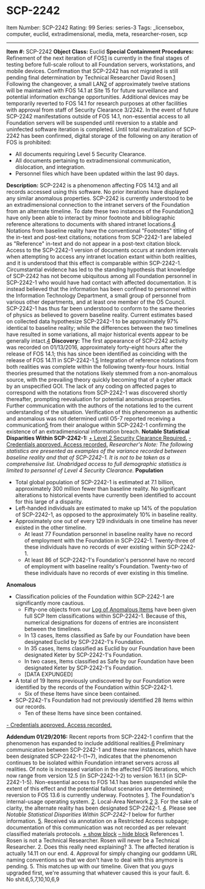 # SCP-2242
Item Number: SCP-2242
Rating: 99
Series: series-3
Tags: _licensebox, computer, euclid, extradimensional, media, meta, researcher-rosen, scp

---

**Item #:** SCP-2242
**Object Class:** Euclid
**Special Containment Procedures:** Refinement of the next iteration of FOS[1](javascript:;) is currently in the final stages of testing before full-scale rollout to all Foundation servers, workstations, and mobile devices. Confirmation that SCP-2242 has not migrated is still pending final determination by Technical Researcher David Rosen.[1](javascript:;)
Following the changeover, a small LAN[2](javascript:;) of approximately twelve stations will be maintained with FOS 14.1 at Site 15 for future surveillance and potential information exchange opportunities. Additional devices may be temporarily reverted to FOS 14.1 for research purposes at other facilities with approval from staff of Security Clearance 3/2242.
In the event of future SCP-2242 manifestations outside of FOS 14.1, non-essential access to all Foundation servers will be suspended until reversion to a stable and uninfected software iteration is completed.
Until total neutralization of SCP-2242 has been confirmed, digital storage of the following on any iteration of FOS is prohibited:
  * All documents requiring Level 5 Security Clearance.
  * All documents pertaining to extradimensional communication, dislocation, and integration.
  * Personnel files which have been updated within the last 90 days.

**Description:** SCP-2242 is a phenomenon affecting FOS 14.1[3](javascript:;) and all records accessed using this software. No prior iterations have displayed any similar anomalous properties. SCP-2242 is currently understood to be an extradimensional connection to the intranet servers of the Foundation from an alternate timeline. To date these two instances of the Foundation[3](javascript:;) have only been able to interact by minor footnote and bibliographic reference alterations to documents with shared intranet locations.[4](javascript:;) Notations from baseline reality have the conventional "Footnotes" titling of the in-text and post-text citations; notations from SCP-2242-1 are labeled as "Reference" in-text and do not appear in a post-text citation block. Access to the SCP-2242-1 version of documents occurs at random intervals when attempting to access any intranet location extant within both realities, and it is understood that this effect is comparable within SCP-2242-1.
Circumstantial evidence has led to the standing hypothesis that knowledge of SCP-2242 has not become ubiquitous among all Foundation personnel in SCP-2242-1 who would have had contact with affected documentation. It is instead believed that the information has been confined to personnel within the Information Technology Department, a small group of personnel from various other departments, and at least one member of the O5 Council.
SCP-2242-1 has thus far been understood to conform to the same theories of physics as believed to govern baseline reality. Current estimates based on collected data hypothesize SCP-2242-1 to be approximately 97% identical to baseline reality; while the differences between the two timelines have resulted in some variations, all major historical events appear to be generally intact.[4](javascript:;)
**Discovery:** The first appearance of SCP-2242 activity was recorded on 01/13/2016, approximately forty-eight hours after the release of FOS 14.1; this has since been identified as coinciding with the release of FOS 14.11 in SCP-2242-1.[5](javascript:;) Integration of reference notations from both realities was complete within the following twenty-four hours.
Initial theories presumed that the notations likely stemmed from a non-anomalous source, with the prevailing theory quickly becoming that of a cyber attack by an unspecified GOI. The lack of any coding on affected pages to correspond with the notations from SCP-2242-1 was discovered shortly thereafter, prompting reevaluation for potential anomalous properties. Further communication with the authors of the notations led to the current understanding of the situation. Verification of this phenomenon as authentic and anomalous was not determined until O5-7 reported receiving a communication[5](javascript:;) from their analogue within SCP-2242-1 confirming the existence of an extradimensional information breach.
**Notable Statistical Disparities Within SCP-2242-1:**
[\+ Level 2 Security Clearance Required.](javascript:;)
[\- Credentials approved. Access recorded.](javascript:;)
_Researcher's Note: The following statistics are presented as examples of the variance recorded between baseline reality and that of SCP-2242-1. It is not to be taken as a comprehensive list. Unabridged access to full demographic statistics is limited to personnel of Level 4 Security Clearance._
**Population**
  * Total global population of SCP-2242-1 is estimated at 7.1 billion, approximately 300 million fewer than baseline reality. No significant alterations to historical events have currently been identified to account for this large of a disparity.
  * Left-handed individuals are estimated to make up 14% of the population of SCP-2242-1, as opposed to the approximately 10% in baseline reality.
  * Approximately one out of every 129 individuals in one timeline has never existed in the other timeline. 
    * At least 77 Foundation personnel in baseline reality have no record of employment with the Foundation in SCP-2242-1. Twenty-three of these individuals have no records of ever existing within SCP-2242-1.
    * At least 86 of SCP-2242-1's Foundation's personnel have no record of employment with baseline reality's Foundation. Twenty-two of these individuals have no records of ever existing in this timeline.

**Anomalous**
  * Classification policies of the Foundation within SCP-2242-1 are significantly more cautious. 
    * Fifty-one objects from our [Log of Anomalous Items](/log-of-anomalous-items) have been given full SCP Item classifications within SCP-2242-1. Because of this, numerical designations for dozens of entries are inconsistent between the timelines.
    * In 13 cases, Items classified as Safe by our Foundation have been designated Euclid by SCP-2242-1's Foundation.
    * In 35 cases, Items classified as Euclid by our Foundation have been designated Keter by SCP-2242-1's Foundation.
    * In two cases, Items classified as Safe by our Foundation have been designated Keter by SCP-2242-1's Foundation.
    * [DATA EXPUNGED]
  * A total of 19 Items previously undiscovered by our Foundation were identified by the records of the Foundation within SCP-2242-1. 
    * Six of these Items have since been contained.
  * SCP-2242-1's Foundation had not previously identified 28 Items within our records. 
    * Ten of these Items have since been contained.

[\- Credentials approved. Access recorded.](javascript:;)
  
**Addendum 01/29/2016:** Recent reports from SCP-2242-1 confirm that the phenomenon has expanded to include additional realities.[6](javascript:;) Preliminary communication between SCP-2242-1 and these new instances, which have been designated SCP-2242-1-(1~7), indicates that the phenomenon continues to be isolated within Foundation intranet servers across all realities. Of note is increased variation in the affected FOS iterations, which now range from version 12.5 (in SCP-2242-1-2) to version 16.1.1 (in SCP-2242-1-5). Non-essential access to FOS 14.1 has been suspended while the extent of this effect and the potential fallout scenarios are determined; reversion to FOS 13.6 is currently underway. 
Footnotes
[1](javascript:;). The Foundation's internal-usage operating system.
[2](javascript:;). Local-Area Network.[2](javascript:;)
[3](javascript:;). For the sake of clarity, the alternate reality has been designated SCP-2242-1.
[4](javascript:;). Please see _Notable Statistical Disparities Within SCP-2242-1_ below for further information.
[5](javascript:;). Received via annotation on a Restricted Access subpage; documentation of this communication was not recorded as per relevant classified materials protocols.
[\+ show block](javascript:;)
[– hide block](javascript:;)
References
1\. Rosen is not a Technical Researcher. Rosen will never be a Technical Researcher.
2\. Does this really need explaining?
3\. The affected iteration is actually 14.11 on our end.
4\. Approval for simply changing our goddamn URL naming conventions so that we don't have to deal with this anymore is pending.
5\. This matches up with our timeline. Given that you guys upgraded first, we're assuming that whatever caused this is your fault.
6\. No shit.6,5,7,10,10,6,9